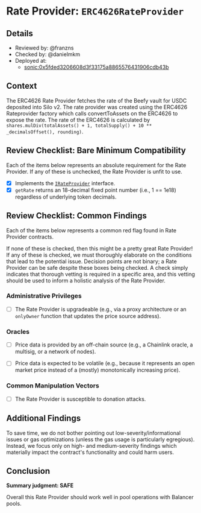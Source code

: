 # Rate Provider: `ERC4626RateProvider`

## Details
- Reviewed by: @franzns
- Checked by: @danielmkm
- Deployed at:
    - [sonic:0x5fded3206608d3f33175a8865576431906cdb43b](https://sonicscan.org/address/0x5fded3206608d3f33175a8865576431906cdb43b#code)


## Context
The ERC4626 Rate Provider fetches the rate of the Beefy vault for USDC deposited into Silo v2. The rate provider was created using the ERC4626 Rateprovider factory which calls convertToAssets on the ERC4626 to expose the rate. The rate of the ERC4626 is calculated by `shares.mulDiv(totalAssets() + 1, totalSupply() + 10 ** _decimalsOffset(), rounding)`.

## Review Checklist: Bare Minimum Compatibility
Each of the items below represents an absolute requirement for the Rate Provider. If any of these is unchecked, the Rate Provider is unfit to use.

- [x] Implements the [`IRateProvider`](https://github.com/balancer/balancer-v2-monorepo/blob/bc3b3fee6e13e01d2efe610ed8118fdb74dfc1f2/pkg/interfaces/contracts/pool-utils/IRateProvider.sol) interface.
- [x] `getRate` returns an 18-decimal fixed point number (i.e., 1 == 1e18) regardless of underlying token decimals.

## Review Checklist: Common Findings
Each of the items below represents a common red flag found in Rate Provider contracts.

If none of these is checked, then this might be a pretty great Rate Provider! If any of these is checked, we must thoroughly elaborate on the conditions that lead to the potential issue. Decision points are not binary; a Rate Provider can be safe despite these boxes being checked. A check simply indicates that thorough vetting is required in a specific area, and this vetting should be used to inform a holistic analysis of the Rate Provider.

### Administrative Privileges
- [ ] The Rate Provider is upgradeable (e.g., via a proxy architecture or an `onlyOwner` function that updates the price source address).


### Oracles
- [ ] Price data is provided by an off-chain source (e.g., a Chainlink oracle, a multisig, or a network of nodes).

- [ ] Price data is expected to be volatile (e.g., because it represents an open market price instead of a (mostly) monotonically increasing price).

### Common Manipulation Vectors
- [ ] The Rate Provider is susceptible to donation attacks.


## Additional Findings
To save time, we do not bother pointing out low-severity/informational issues or gas optimizations (unless the gas usage is particularly egregious). Instead, we focus only on high- and medium-severity findings which materially impact the contract's functionality and could harm users.


## Conclusion
**Summary judgment: SAFE**

Overall this Rate Provider should work well in pool operations with Balancer pools. 
